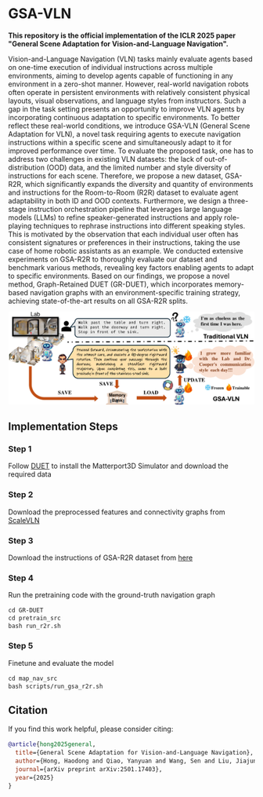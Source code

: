 # GSA-VLN
**This repository is the official implementation of the ICLR 2025 paper "General Scene Adaptation for Vision-and-Language Navigation".**

Vision-and-Language Navigation (VLN) tasks mainly evaluate agents based on one-time execution of individual instructions across multiple environments, aiming to develop agents capable of functioning in any environment in a zero-shot manner. However, real-world navigation robots often operate in persistent environments with relatively consistent physical layouts, visual observations, and language styles from instructors. Such a gap in the task setting presents an opportunity to improve VLN agents by incorporating continuous adaptation to specific environments. To better reflect these real-world conditions, we introduce GSA-VLN (General Scene Adaptation for VLN), a novel task requiring agents to execute navigation instructions within a specific scene and simultaneously adapt to it for improved performance over time.  To evaluate the proposed task, one has to address two challenges in existing VLN datasets: the lack of out-of-distribution (OOD) data, and the limited number and style diversity of instructions for each scene. Therefore, we propose a new dataset, GSA-R2R, which significantly expands the diversity and quantity of environments and instructions for the Room-to-Room (R2R) dataset to evaluate agent adaptability in both ID and OOD contexts. Furthermore, we design a three-stage instruction orchestration pipeline that leverages large language models (LLMs) to refine speaker-generated instructions and apply role-playing techniques to rephrase instructions into different speaking styles. This is motivated by the observation that each individual user often has consistent signatures or preferences in their instructions,  taking the use case of home robotic assistants as an example. We conducted extensive experiments on GSA-R2R to thoroughly evaluate our dataset and benchmark various methods, revealing key factors enabling agents to adapt to specific environments.  Based on our findings, we propose a novel method, Graph-Retained DUET (GR-DUET), which incorporates memory-based navigation graphs with an environment-specific training strategy, achieving state-of-the-art results on all GSA-R2R splits. 



![model_arch](figures/teaser.png)

## Implementation Steps

### Step 1
Follow [DUET](https://github.com/cshizhe/VLN-DUET/tree/main) to install the Matterport3D Simulator and download the required data

### Step 2
Download the preprocessed features and connectivity graphs from [ScaleVLN](https://github.com/wz0919/ScaleVLN)

### Step 3
Download the instructions of GSA-R2R dataset from [here](https://drive.google.com/file/d/12PoK6zO5HflCLen6SBSLQUpU9gEhZ602/view?usp=sharing)

### Step 4
Run the pretraining code with the ground-truth navigation graph

```
cd GR-DUET
cd pretrain_src
bash run_r2r.sh
```

### Step 5
Finetune and evaluate the model

```
cd map_nav_src
bash scripts/run_gsa_r2r.sh
```

## Citation

If you find this work helpful, please consider citing:

```bibtex
@article{hong2025general,
  title={General Scene Adaptation for Vision-and-Language Navigation},
  author={Hong, Haodong and Qiao, Yanyuan and Wang, Sen and Liu, Jiajun and Wu, Qi},
  journal={arXiv preprint arXiv:2501.17403},
  year={2025}
}
```

